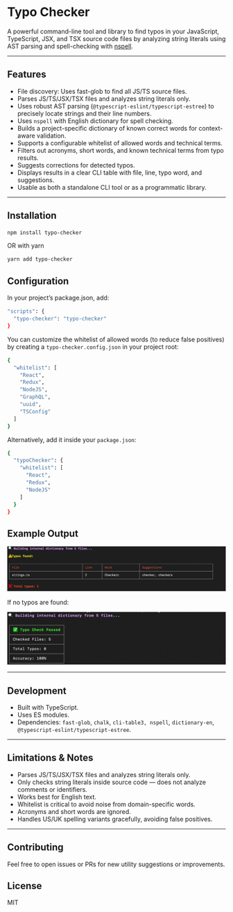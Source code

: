 # Typo Checker

A powerful command-line tool and library to find typos in your JavaScript, TypeScript, JSX, and TSX source code files by analyzing string literals using AST parsing and spell-checking with [nspell](https://github.com/wooorm/nspell).

---

## Features

- File discovery: Uses fast-glob to find all JS/TS source files.
- Parses JS/TS/JSX/TSX files and analyzes string literals only.
- Uses robust AST parsing (`@typescript-eslint/typescript-estree`) to precisely locate strings and their line numbers.
- Uses `nspell` with English dictionary for spell checking.
- Builds a project-specific dictionary of known correct words for context-aware validation.
- Supports a configurable whitelist of allowed words and technical terms.
- Filters out acronyms, short words, and known technical terms from typo results.
- Suggests corrections for detected typos.
- Displays results in a clear CLI table with file, line, typo word, and suggestions.
- Usable as both a standalone CLI tool or as a programmatic library.

---

## Installation

```bash
npm install typo-checker
```
OR with yarn
```bash
yarn add typo-checker
```

## Configuration
In your project’s package.json, add:

```bash
"scripts": {
  "typo-checker": "typo-checker"
}
```

You can customize the whitelist of allowed words (to reduce false positives) by creating a ```typo-checker.config.json``` in your project root:

```bash
{
  "whitelist": [
    "React",
    "Redux",
    "NodeJS",
    "GraphQL",
    "uuid",
    "TSConfig"
  ]
}

```
Alternatively, add it inside your ```package.json```:
```bash
{
  "typoChecker": {
    "whitelist": [
      "React",
      "Redux",
      "NodeJS"
    ]
  }
}

```

## Example Output

![alt text](image-1.png)

If no typos are found:

![alt text](image.png)

---

## Development

- Built with TypeScript.
- Uses ES modules.
- Dependencies: `fast-glob`, `chalk`, `cli-table3, nspell`, `dictionary-en`, `@typescript-eslint/typescript-estree`.

---

## Limitations & Notes

- Parses JS/TS/JSX/TSX files and analyzes string literals only.
- Only checks string literals inside source code — does not analyze comments or identifiers.
- Works best for English text.
- Whitelist is critical to avoid noise from domain-specific words.
- Acronyms and short words are ignored.
- Handles US/UK spelling variants gracefully, avoiding false positives.

---

## Contributing
Feel free to open issues or PRs for new utility suggestions or improvements.

## License
MIT

